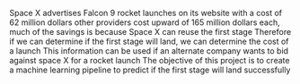 Space X advertises Falcon 9 rocket launches on its website with a cost of 62 million
dollars other providers cost upward of 165 million dollars each, much of the savings is
because Space X can reuse the first stage Therefore if we can determine if the first
stage will land, we can determine the cost of a launch This information can be used if
an alternate company wants to bid against space X for a rocket launch The objective
of this project is to create a machine learning pipeline to predict if the first stage will
land successfully
